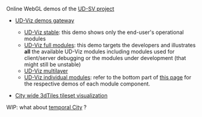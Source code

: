 Online WebGL demos of the [UD-SV project](../Readme.md#top)
  * [UD-Viz demos gateway](http://rict.liris.cnrs.fr/UDVDemo/UDV/UDV-Core/index.html)
     - [UD-Viz stable](http://rict.liris.cnrs.fr/UDVDemo/UDV/UDV-Core/examples/DemoStable/Demo.html)<a name="demo-online-UD-Viz-stable-end-user-modules"></a>: this demo shows only the end-user's operational modules
     - [UD-Viz full modules](http://rict.liris.cnrs.fr/UDVDemo/UDV/UDV-Core/examples/DemoFull/Demo.html)<a name="demo-online-UD-Viz-full-modules"></a>: this demo targets the developers and illustrates **all** the available UD-Viz modules including modules used for client/server debugging or the modules under development (that might still be unstable) 
     - [UD-Viz multilayer](http://rict.liris.cnrs.fr/UDVDemo/UDV/UDV-Core/examples/DemoMultiLayer/Demo.html)
     - [UD-Viz individual modules](http://rict.liris.cnrs.fr/UDVDemo/UDV/UDV-Core/index.html): refer to the bottom part of [this page](http://rict.liris.cnrs.fr/UDVDemo/UDV/UDV-Core/index.html) for the respective demos of each module component.
     
  * [City wide 3dTiles tileset visualization](http://rict.liris.cnrs.fr/Demo_LyonFull_Villeurbanne_Bron_2015/UDV/UDV-Core/examples/DemoFull/Demo.html)<a name="demo-online-3dtiles-lyon-villeurbanne"></a>
  
  
WIP:  what about [temporal City](http://rict.liris.cnrs.fr/iTownsPlanar3DTiles/itowns/examples/planar_3dtiles.html) ?
